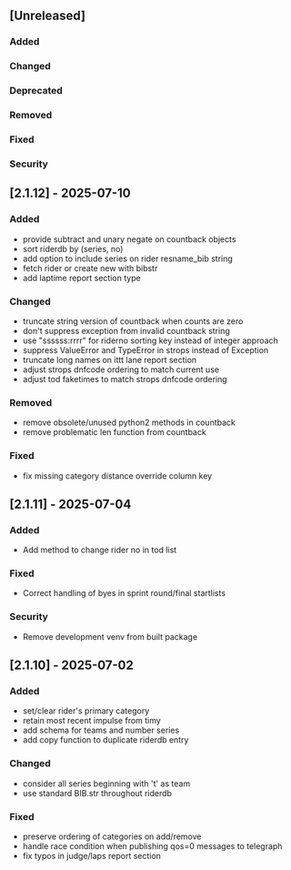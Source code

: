 ## [Unreleased]

### Added

### Changed

### Deprecated

### Removed

### Fixed

### Security

## [2.1.12] - 2025-07-10

### Added

   - provide subtract and unary negate on countback objects
   - sort riderdb by (series, no)
   - add option to include series on rider resname_bib string
   - fetch rider or create new with bibstr
   - add laptime report section type

### Changed

   - truncate string version of countback when counts are zero
   - don't suppress exception from invalid countback string
   - use "ssssss:rrrr" for riderno sorting key instead of integer approach
   - suppress ValueError and TypeError in strops instead of Exception
   - truncate long names on ittt lane report section
   - adjust strops dnfcode ordering to match current use
   - adjust tod faketimes to match strops dnfcode ordering

### Removed

   - remove obsolete/unused python2 methods in countback
   - remove problematic len function from countback

### Fixed

   - fix missing category distance override column key

## [2.1.11] - 2025-07-04

### Added

   - Add method to change rider no in tod list

### Fixed

   - Correct handling of byes in sprint round/final startlists

### Security

   - Remove development venv from built package

## [2.1.10] - 2025-07-02

### Added

   - set/clear rider's primary category
   - retain most recent impulse from timy
   - add schema for teams and number series
   - add copy function to duplicate riderdb entry

### Changed

   - consider all series beginning with 't' as team
   - use standard BIB.str throughout riderdb

### Fixed

   - preserve ordering of categories on add/remove
   - handle race condition when publishing qos=0 messages to telegraph
   - fix typos in judge/laps report section
